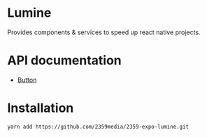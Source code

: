 # Lumine

Provides components & services to speed up react native projects.

# API documentation

- [Button](./docs/Button.md)

# Installation

```
yarn add https://github.com/2359media/2359-expo-lumine.git
```
